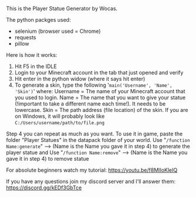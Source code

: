 This is the Player Statue Generator by Wocas.

The python packges used:
- selenium (browser used = Chrome)
- requests
- pillow


Here is how it works:
1) Hit F5 in the IDLE 
2) Login to your Minecraft account in the tab that just opened and verify 
3) Hit enter in the python widow (where it says hit enter) 
4) To generate a skin, type the following '`main('Username', 'Name', 'Skin')`' where:
   Username = The name of your Minecraft account that you used to login.
   Name = The name that you want to give your statue (!important to take a different name each time!). It needs to be lowercase.
   Skin = The path address (file location) of the skin. If you are on Windows, it will probably look like `C:/Users/username/path/to/file.png`
   
Step 4 you can repeat as much as you want. To use it in game, paste the folder "Player Statues" in the datapack folder of your world.
Use "```/function Name:generate```" --> (Name is the Name you gave it in step 4) to generate the player statue and 
Use "```/function Name:remove```" --> (Name is the Name you gave it in step 4) to remove statue

For absolute beginners watch my tutorial: https://youtu.be/f8MlIoKleIQ

If you have any questions join my discord server and I'll answer them: https://discord.gg/kEDf3GbTce
